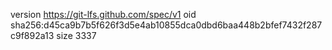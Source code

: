 version https://git-lfs.github.com/spec/v1
oid sha256:d45ca9b7b5f626f3d5e4ab10855dca0dbd6baa448b2bfef7432f287c9f892a13
size 3337

